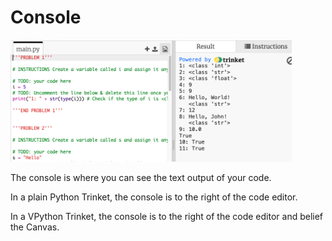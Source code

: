 # Console

<img src = "image.png" width = "450px" />

The console is where you can see the text output of your code.

In a plain Python Trinket, the console is to the right of the code editor.

In a VPython Trinket, the console is to the right of the code editor and belief the Canvas.
